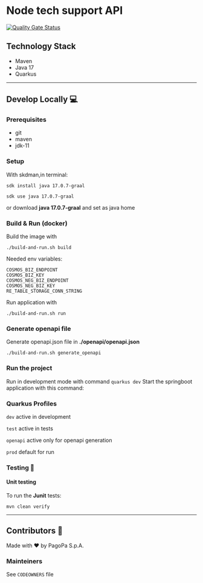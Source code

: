 # Node tech support API

[![Quality Gate Status](https://sonarcloud.io/api/project_badges/measure?project=TODO-set-your-id&metric=alert_status)](https://sonarcloud.io/dashboard?id=TODO-set-your-id)

## Technology Stack
- Maven
- Java 17
- Quarkus
---

## Develop Locally 💻

### Prerequisites
- git
- maven
- jdk-11

### Setup
With skdman,in terminal:

`sdk install java 17.0.7-graal`

`sdk use java 17.0.7-graal`

or download **java 17.0.7-graal** and set as java home

### Build & Run (docker)
Build the image with

`./build-and-run.sh build`

Needed env variables:
```
COSMOS_BIZ_ENDPOINT
COSMOS_BIZ_KEY
COSMOS_NEG_BIZ_ENDPOINT
COSMOS_NEG_BIZ_KEY
RE_TABLE_STORAGE_CONN_STRING
```
Run application with

`./build-and-run.sh run`

### Generate openapi file
Generate openapi.json file in **./openapi/openapi.json**

`./build-and-run.sh generate_openapi`

### Run the project

Run in development mode with command
`quarkus dev`
Start the springboot application with this command:

### Quarkus Profiles

`dev` active in development

`test` active in tests

`openapi` active only for openapi generation

`prod` default for run

### Testing 🧪

#### Unit testing

To run the **Junit** tests:

`mvn clean verify`

---

## Contributors 👥
Made with ❤️ by PagoPa S.p.A.

### Mainteiners
See `CODEOWNERS` file
